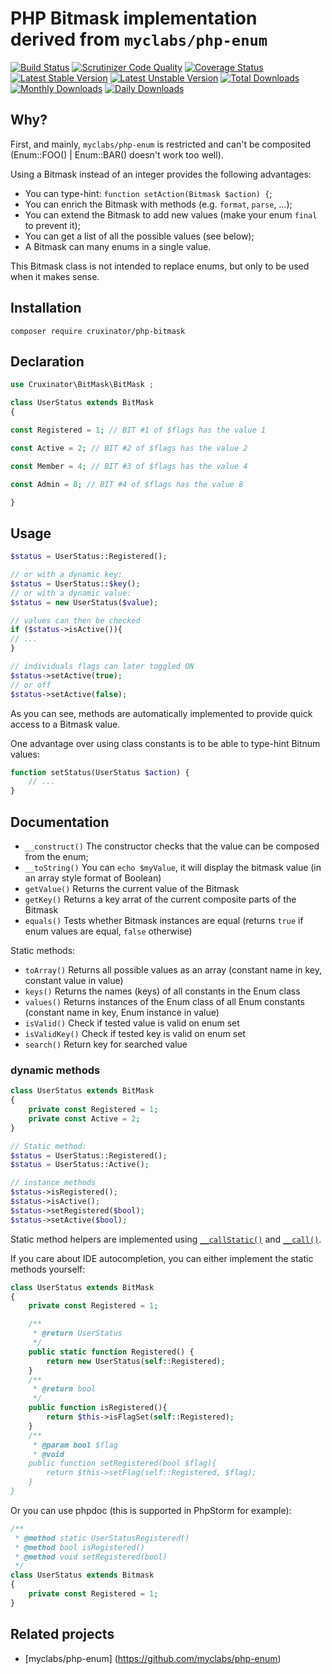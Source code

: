 # PHP Bitmask implementation derived from `myclabs/php-enum`

[![Build Status](https://travis-ci.org/cruxinator/php-bitmask.svg?branch=master)](https://travis-ci.org/cruxinator/php-bitmask)
[![Scrutinizer Code Quality](https://scrutinizer-ci.com/g/cruxinator/php-bitmask/badges/quality-score.png?b=master)](https://scrutinizer-ci.com/g/cruxinator/php-bitmask/?branch=master)
[![Coverage Status](https://coveralls.io/repos/github/cruxinator/php-bitmask/badge.svg?branch=master)](https://coveralls.io/github/cruxinator/php-bitmask?branch=master)
[![Latest Stable Version](https://poser.pugx.org/cruxinator/php-bitmask/v/stable)](https://packagist.org/packages/cruxinator/php-bitmask)
[![Latest Unstable Version](https://poser.pugx.org/cruxinator/php-bitmask/v/unstable)](https://packagist.org/packages/cruxinator/php-bitmask)
[![Total Downloads](https://poser.pugx.org/cruxinator/php-bitmask/downloads)](https://packagist.org/packages/cruxinator/php-bitmask)
[![Monthly Downloads](https://poser.pugx.org/cruxinator/php-bitmask/d/monthly)](https://packagist.org/packages/cruxinator/php-bitmask)
[![Daily Downloads](https://poser.pugx.org/cruxinator/php-bitmask/d/daily)](https://packagist.org/packages/cruxinator/php-bitmask)

## Why?

First, and mainly, `myclabs/php-enum` is restricted and can't be composited (Enum::FOO() | Enum::BAR() doesn't work too well).

Using a Bitmask instead of an integer provides the following advantages:

- You can type-hint: `function setAction(Bitmask $action) {`;
- You can enrich the Bitmask with methods (e.g. `format`, `parse`, …);
- You can extend the Bitmask to add new values (make your enum `final` to prevent it);
- You can get a list of all the possible values (see below);
- A Bitmask can many enums in a single value.

This Bitmask class is not intended to replace enums, but only to be used when it makes sense.

## Installation

```
composer require cruxinator/php-bitmask
```

## Declaration

```php
use Cruxinator\BitMask\BitMask ;

class UserStatus extends BitMask
{

const Registered = 1; // BIT #1 of $flags has the value 1

const Active = 2; // BIT #2 of $flags has the value 2

const Member = 4; // BIT #3 of $flags has the value 4

const Admin = 8; // BIT #4 of $flags has the value 8

}

```


## Usage

```php
$status = UserStatus::Registered();

// or with a dynamic key:
$status = UserStatus::$key();
// or with a dynamic value:
$status = new UserStatus($value);

// values can then be checked
if ($status->isActive()){
// ...
}

// individuals flags can later toggled ON
$status->setActive(true);
// or off
$status->setActive(false);
```

As you can see, methods are automatically implemented to provide quick access to a Bitmask value.

One advantage over using class constants is to be able to type-hint Bitnum values:

```php
function setStatus(UserStatus $action) {
    // ...
}
```

## Documentation

- `__construct()` The constructor checks that the value can be composed from the enum;
- `__toString()` You can `echo $myValue`, it will display the bitmask value (in an array style format of Boolean)
- `getValue()` Returns the current value of the Bitmask
- `getKey()` Returns a key arrat of the current composite parts of the Bitmask
- `equals()` Tests whether Bitmask instances are equal (returns `true` if enum values are equal, `false` otherwise)

Static methods:

- `toArray()` Returns all possible values as an array (constant name in key, constant value in value)
- `keys()` Returns the names (keys) of all constants in the Enum class
- `values()` Returns instances of the Enum class of all Enum constants (constant name in key, Enum instance in value)
- `isValid()` Check if tested value is valid on enum set
- `isValidKey()` Check if tested key is valid on enum set
- `search()` Return key for searched value

### dynamic methods

```php
class UserStatus extends BitMask
{
    private const Registered = 1;
    private const Active = 2;
}

// Static method:
$status = UserStatus::Registered();
$status = UserStatus::Active();

// instance methods
$status->isRegistered();
$status->isActive();
$status->setRegistered($bool);
$status->setActive($bool);
```

Static method helpers are implemented using [`__callStatic()`](http://www.php.net/manual/en/language.oop5.overloading.php#object.callstatic) and [`__call()`](https://www.php.net/manual/en/language.oop5.overloading.php#object.call).

If you care about IDE autocompletion, you can either implement the static methods yourself:

```php
class UserStatus extends BitMask
{
    private const Registered = 1;

    /**
     * @return UserStatus
     */
    public static function Registered() {
        return new UserStatus(self::Registered);
    }
    /**
     * @return bool
     */
    public function isRegistered(){
        return $this->isFlagSet(self::Registered);
    }
    /**
     * @param bool $flag
     * @void
    public function setRegistered(bool $flag){
        return $this->setFlag(self::Registered, $flag);
    }
}
```

Or you can use phpdoc (this is supported in PhpStorm for example):

```php
/**
 * @method static UserStatusRegistered()
 * @method bool isRegistered()
 * @method void setRegistered(bool)
 */
class UserStatus extends Bitmask
{
    private const Registered = 1;
}
```

 ## Related projects

<!--- - [Laravel Bitmask Casts](https://github.com/cruxinator/laravel-bitmask-casts) --->
-  [myclabs/php-enum] (https://github.com/myclabs/php-enum)

